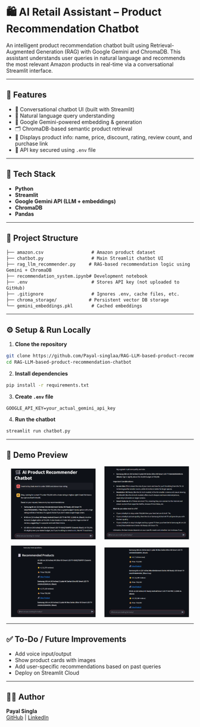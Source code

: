 # 🛍️ AI Retail Assistant – Product Recommendation Chatbot

An intelligent product recommendation chatbot built using Retrieval-Augmented Generation (RAG) with Google Gemini and ChromaDB. This assistant understands user queries in natural language and recommends the most relevant Amazon products in real-time via a conversational Streamlit interface.

---

## 🚀 Features

- 💬 Conversational chatbot UI (built with Streamlit)
- 🔎 Natural language query understanding
- 🧠 Google Gemini-powered embedding & generation
- 🗂️ ChromaDB-based semantic product retrieval
- 🛒 Displays product info: name, price, discount, rating, review count, and purchase link
- 🔐 API key secured using `.env` file

---

## 🧠 Tech Stack

- **Python**
- **Streamlit**
- **Google Gemini API (LLM + embeddings)**
- **ChromaDB**
- **Pandas**

---

## 📁 Project Structure

```
├── amazon.csv                  # Amazon product dataset
├── chatbot.py                  # Main Streamlit chatbot UI
├── rag_llm_recommender.py     # RAG-based recommendation logic using Gemini + ChromaDB
├── recommendation_system.ipynb# Development notebook
├── .env                        # Stores API key (not uploaded to GitHub)
├── .gitignore                  # Ignores .env, cache files, etc.
├── chroma_storage/            # Persistent vector DB storage
└── gemini_embeddings.pkl       # Cached embeddings
```

---

## ⚙️ Setup & Run Locally

1. **Clone the repository**
```bash
git clone https://github.com/Payal-singlaa/RAG-LLM-based-product-recommendation-chatbot.git
cd RAG-LLM-based-product-recommendation-chatbot
```

2. **Install dependencies**
```bash
pip install -r requirements.txt
```

3. **Create `.env` file**
```env
GOOGLE_API_KEY=your_actual_gemini_api_key
```

4. **Run the chatbot**
```bash
streamlit run chatbot.py
```

---

## 📸 Demo Preview

<p align="center">
  <img src="ss/1.png" width="45%" style="margin: 0px 10px;"/>
  <img src="ss/2.png" width="45%" style="margin: 0px 10px;"/>
</p>

<p align="center">
  <img src="ss/3.png" width="45%" style="margin: 0px 10px;"/>
  <img src="ss/4.png" width="45%" style="margin: 0px 10px;"/>
</p>


---

## ✅ To-Do / Future Improvements

- Add voice input/output
- Show product cards with images
- Add user-specific recommendations based on past queries
- Deploy on Streamlit Cloud

---

## 🧑‍💻 Author

**Payal Singla**  
[GitHub](https://github.com/Payal-singlaa) | [LinkedIn](https://www.linkedin.com/in/payal-singla-287880257)

